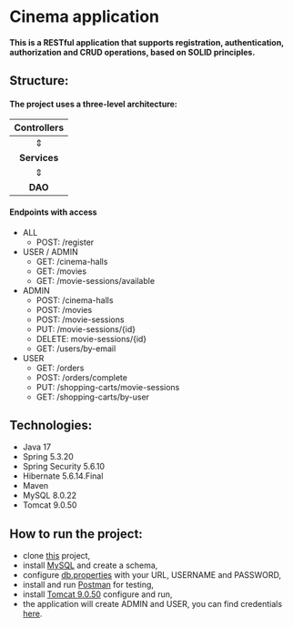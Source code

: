 # Cinema application
#### This is a RESTful application that supports registration, authentication, authorization and CRUD operations, based on SOLID principles.
## Structure:
#### The project uses a three-level architecture:
| **Controllers** |
|:---------------:|
|        ⇕        |
|  **Services**   |
|        ⇕        |
|     **DAO**     |
#### Endpoints with access
- ALL
    - POST: /register
- USER / ADMIN
    - GET: /cinema-halls
    - GET: /movies
    - GET: /movie-sessions/available
- ADMIN
    - POST: /cinema-halls
    - POST: /movies
    - POST: /movie-sessions
    - PUT: /movie-sessions/{id}
    - DELETE: movie-sessions/{id}
    - GET: /users/by-email
- USER
    - GET: /orders
    - POST: /orders/complete
    - PUT: /shopping-carts/movie-sessions
    - GET: /shopping-carts/by-user
## Technologies:
* Java 17
* Spring 5.3.20
* Spring Security 5.6.10
* Hibernate 5.6.14.Final
* Maven
* MySQL 8.0.22
* Tomcat 9.0.50
## How to run the project:
* clone [this](https://github.com/Serhii-Prykhodko/cinema-app) project,
* install [MySQL](https://dev.mysql.com/downloads/installer/) and create a schema, 
* configure [db.properties](https://github.com/Serhii-Prykhodko/cinema-app/blob/main/src/main/resources/db.properties) with your URL, USERNAME and PASSWORD,
* install and run [Postman](https://www.postman.com/downloads/) for testing,
* install [Tomcat 9.0.50](https://archive.apache.org/dist/tomcat/tomcat-9/v9.0.50/bin/) configure and run,
* the application will create ADMIN and USER, you can find credentials [here](https://github.com/Serhii-Prykhodko/cinema-app/blob/main/src/main/java/mate/academy/spring/util/DataInitializer.java).


